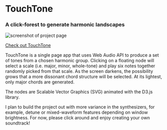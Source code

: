 # TouchTone
### A click-forest to generate harmonic landscapes

![screenshot of project page](../images/touchtone_screenshot.png)

[Check out TouchTone](http://davespivey.github.io/projects/touchtone/touchtone.html)

TouchTone is a single page app that uses Web Audio API to produce a set of tones from a chosen harmonic group. Clicking on a floating node will select a scale (i.e. major, minor, whole-tone) and play six notes together randomly picked from that scale. As the screen darkens, the possibility grows that a more dissonant chord structure will be selected. At its lightest, only major chords are generated.

The nodes are Scalable Vector Graphics (SVG) animated with the D3.js library.

I plan to build the project out with more variance in the synthesizers, for example, detune or mixed-waveform features depending on window brightness. For now, please click around and enjoy creating your own soundtrack!